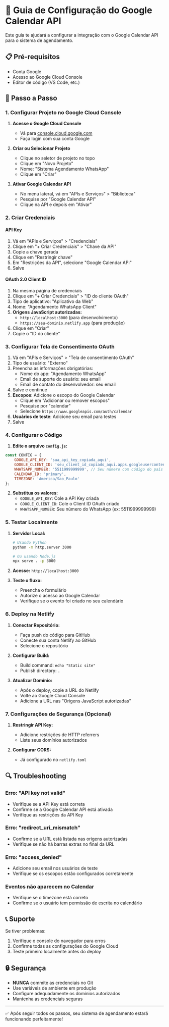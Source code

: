# 🔧 Guia de Configuração do Google Calendar API

Este guia te ajudará a configurar a integração com o Google Calendar API para o sistema de agendamento.

## 📋 Pré-requisitos

- Conta Google
- Acesso ao Google Cloud Console
- Editor de código (VS Code, etc.)

## 🚀 Passo a Passo

### 1. Configurar Projeto no Google Cloud Console

1. **Acesse o Google Cloud Console**
   - Vá para [console.cloud.google.com](https://console.cloud.google.com/)
   - Faça login com sua conta Google

2. **Criar ou Selecionar Projeto**
   - Clique no seletor de projeto no topo
   - Clique em "Novo Projeto"
   - Nome: "Sistema Agendamento WhatsApp"
   - Clique em "Criar"

3. **Ativar Google Calendar API**
   - No menu lateral, vá em "APIs e Serviços" > "Biblioteca"
   - Pesquise por "Google Calendar API"
   - Clique na API e depois em "Ativar"

### 2. Criar Credenciais

#### API Key
1. Vá em "APIs e Serviços" > "Credenciais"
2. Clique em "+ Criar Credenciais" > "Chave da API"
3. Copie a chave gerada
4. Clique em "Restringir chave"
5. Em "Restrições da API", selecione "Google Calendar API"
6. Salve

#### OAuth 2.0 Client ID
1. Na mesma página de credenciais
2. Clique em "+ Criar Credenciais" > "ID do cliente OAuth"
3. Tipo de aplicativo: "Aplicativo da Web"
4. Nome: "Agendamento WhatsApp Client"
5. **Origens JavaScript autorizadas:**
   - `http://localhost:3000` (para desenvolvimento)
   - `https://seu-dominio.netlify.app` (para produção)
6. Clique em "Criar"
7. Copie o "ID do cliente"

### 3. Configurar Tela de Consentimento OAuth

1. Vá em "APIs e Serviços" > "Tela de consentimento OAuth"
2. Tipo de usuário: "Externo"
3. Preencha as informações obrigatórias:
   - Nome do app: "Agendamento WhatsApp"
   - Email de suporte do usuário: seu email
   - Email de contato do desenvolvedor: seu email
4. Salve e continue
5. **Escopos**: Adicione o escopo do Google Calendar
   - Clique em "Adicionar ou remover escopos"
   - Pesquise por "calendar" 
   - Selecione `https://www.googleapis.com/auth/calendar`
6. **Usuários de teste**: Adicione seu email para testes
7. Salve

### 4. Configurar o Código

1. **Edite o arquivo `config.js`:**

```javascript
const CONFIG = {
    GOOGLE_API_KEY: 'sua_api_key_copiada_aqui',
    GOOGLE_CLIENT_ID: 'seu_client_id_copiado_aqui.apps.googleusercontent.com',
    WHATSAPP_NUMBER: '5511999999999', // Seu número com código do país (sem +)
    CALENDAR_ID: 'primary',
    TIMEZONE: 'America/Sao_Paulo'
};
```

2. **Substitua os valores:**
   - `GOOGLE_API_KEY`: Cole a API Key criada
   - `GOOGLE_CLIENT_ID`: Cole o Client ID OAuth criado
   - `WHATSAPP_NUMBER`: Seu número do WhatsApp (ex: 5511999999999)

### 5. Testar Localmente

1. **Servidor Local:**
   ```bash
   # Usando Python
   python -m http.server 3000
   
   # Ou usando Node.js
   npx serve . -p 3000
   ```

2. **Acesse:** `http://localhost:3000`

3. **Teste o fluxo:**
   - Preencha o formulário
   - Autorize o acesso ao Google Calendar
   - Verifique se o evento foi criado no seu calendário

### 6. Deploy na Netlify

1. **Conectar Repositório:**
   - Faça push do código para GitHub
   - Conecte sua conta Netlify ao GitHub
   - Selecione o repositório

2. **Configurar Build:**
   - Build command: `echo "Static site"`
   - Publish directory: `.`

3. **Atualizar Domínio:**
   - Após o deploy, copie a URL do Netlify
   - Volte ao Google Cloud Console
   - Adicione a URL nas "Origens JavaScript autorizadas"

### 7. Configurações de Segurança (Opcional)

1. **Restringir API Key:**
   - Adicione restrições de HTTP referrers
   - Liste seus domínios autorizados

2. **Configurar CORS:**
   - Já configurado no `netlify.toml`

## 🔍 Troubleshooting

### Erro: "API key not valid"
- Verifique se a API Key está correta
- Confirme se a Google Calendar API está ativada
- Verifique as restrições da API Key

### Erro: "redirect_uri_mismatch"
- Confirme se a URL está listada nas origens autorizadas
- Verifique se não há barras extras no final da URL

### Erro: "access_denied"
- Adicione seu email nos usuários de teste
- Verifique se os escopos estão configurados corretamente

### Eventos não aparecem no Calendar
- Verifique se o timezone está correto
- Confirme se o usuário tem permissão de escrita no calendário

## 📞 Suporte

Se tiver problemas:
1. Verifique o console do navegador para erros
2. Confirme todas as configurações do Google Cloud
3. Teste primeiro localmente antes do deploy

## 🔒 Segurança

- **NUNCA** commite as credenciais no Git
- Use variáveis de ambiente em produção
- Configure adequadamente os domínios autorizados
- Mantenha as credenciais seguras

---

✅ Após seguir todos os passos, seu sistema de agendamento estará funcionando perfeitamente!
